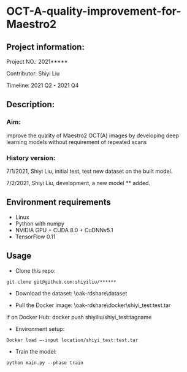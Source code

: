 # OCT-A-quality-improvement-for-Maestro2
## Project information:
Project NO.: 2021*****

Contributor: Shiyi Liu

Timeline: 2021 Q2 - 2021 Q4

## Description:
### Aim: 
improve the quality of Maestro2 OCT(A) images by developing deep learning models without requirement of repeated scans

### History version: 

7/1/2021, Shiyi Liu, initial test, test new dataset on the built model.

7/2/2021, Shiyi Liu, development, a new model ** added.

## Environment requirements
- Linux
- Python with numpy
- NVIDIA GPU + CUDA 8.0 + CuDNNv5.1
- TensorFlow 0.11

## Usage
- Clone this repo:
```
git clone git@github.com:shiyiliu/******
```

- Download the dataset:
\\oak-rdshare\dataset

- Pull the Docker image:
\\oak-rdshare\docker\shiyi_test:test.tar

if on Docker Hub: docker push shiyiliu/shiyi_test:tagname

- Environment setup:
```
Docker load –-input location/shiyi_test:test.tar
```

- Train the model:
```
python main.py --phase train
```
